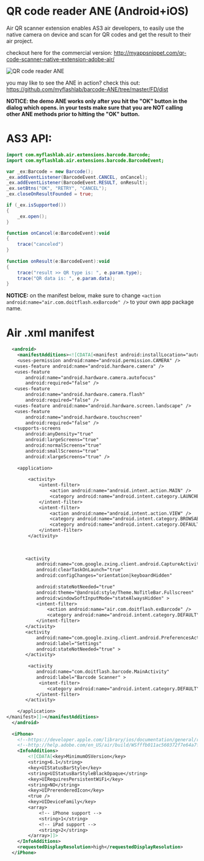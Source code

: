 # QR code reader ANE (Android+iOS)
Air QR scanner extension enables AS3 air developers, to easily use the native camera on device and scan for QR codes and get the result to their air project.

checkout here for the commercial version: http://myappsnippet.com/qr-code-scanner-native-extension-adobe-air/

![QR code reader ANE](http://myappsnippet.com/wp-content/uploads/2015/01/adobe-air-extension_qrcode-reader.jpg)

you may like to see the ANE in action? check this out: https://github.com/myflashlab/barcode-ANE/tree/master/FD/dist

**NOTICE: the demo ANE works only after you hit the "OK" button in the dialog which opens. in your tests make sure that you are NOT calling other ANE methods prior to hitting the "OK" button.**

# AS3 API:
```actionscript
import com.myflashlab.air.extensions.barcode.Barcode;
import com.myflashlab.air.extensions.barcode.BarcodeEvent;

var _ex:Barcode = new Barcode();
_ex.addEventListener(BarcodeEvent.CANCEL, onCancel);
_ex.addEventListener(BarcodeEvent.RESULT, onResult);
_ex.setBtns("OK", "RETRY", "CANCEL");
_ex.closeOnResultFounded = true;

if (_ex.isSupported())
{
    _ex.open();
}

function onCancel(e:BarcodeEvent):void
{
    trace("canceled")
}
     
function onResult(e:BarcodeEvent):void
{
    trace("result >> QR type is: ", e.param.type);
    trace("QR data is: ", e.param.data);
}
```
**NOTICE:** on the manifest below, make sure to change ```<action android:name="air.com.doitflash.exBarcode" />``` to your own app package name.

# Air .xml manifest
```xml
  <android>
    <manifestAdditions><![CDATA[<manifest android:installLocation="auto">
    <uses-permission android:name="android.permission.CAMERA" />
   <uses-feature android:name="android.hardware.camera" />
   <uses-feature
       android:name="android.hardware.camera.autofocus"
       android:required="false" />
   <uses-feature
       android:name="android.hardware.camera.flash"
       android:required="false" />
   <uses-feature android:name="android.hardware.screen.landscape" />
   <uses-feature
       android:name="android.hardware.touchscreen"
       android:required="false" />
   <supports-screens
       android:anyDensity="true"
       android:largeScreens="true"
       android:normalScreens="true"
       android:smallScreens="true"
       android:xlargeScreens="true" />
       
    <application>
   
        <activity>
            <intent-filter>
                <action android:name="android.intent.action.MAIN" />
                <category android:name="android.intent.category.LAUNCHER" />
            </intent-filter>
            <intent-filter>
                <action android:name="android.intent.action.VIEW" />
                <category android:name="android.intent.category.BROWSABLE" />
                <category android:name="android.intent.category.DEFAULT" />
            </intent-filter>
        </activity>
       
       
           
       <activity
           android:name="com.google.zxing.client.android.CaptureActivity"
           android:clearTaskOnLaunch="true"
           android:configChanges="orientation|keyboardHidden"
           
           android:stateNotNeeded="true"
           android:theme="@android:style/Theme.NoTitleBar.Fullscreen"
           android:windowSoftInputMode="stateAlwaysHidden" >
           <intent-filter>
               <action android:name="air.com.doitflash.exBarcode" />
               <category android:name="android.intent.category.DEFAULT" />
           </intent-filter>
       </activity>
       <activity
           android:name="com.google.zxing.client.android.PreferencesActivity"
           android:label="Settings"
           android:stateNotNeeded="true" >
       </activity>
       
        <activity
           android:name="com.doitflash.barcode.MainActivity"
           android:label="Barcode Scanner" >
            <intent-filter>
               <category android:name="android.intent.category.DEFAULT" />
           </intent-filter>
       </activity>
   
    </application>
</manifest>]]></manifestAdditions>
  </android>
 
  <iPhone>
    <!--https://developer.apple.com/library/ios/documentation/general/reference/infoplistkeyreference/Articles/iPhoneOSKeys.html-->
    <!--http://help.adobe.com/en_US/air/build/WSfffb011ac560372f7e64a7f12cd2dd1867-8000.html-->
    <InfoAdditions>
        <![CDATA[<key>MinimumOSVersion</key>
        <string>6.1</string>
        <key>UIStatusBarStyle</key>
        <string>UIStatusBarStyleBlackOpaque</string>
        <key>UIRequiresPersistentWiFi</key>
        <string>NO</string>
        <key>UIPrerenderedIcon</key>
        <true />
        <key>UIDeviceFamily</key>
        <array>
            <!-- iPhone support -->
            <string>1</string>
            <!-- iPad support -->
            <string>2</string>
        </array>]]>
    </InfoAdditions>
    <requestedDisplayResolution>high</requestedDisplayResolution>
  </iPhone>
```